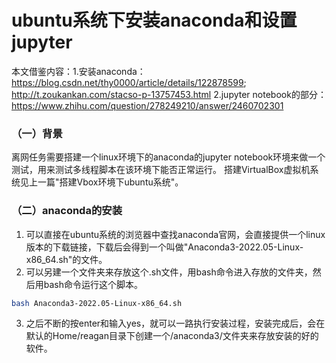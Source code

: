 # ubuntu系统下安装anaconda和设置jupyter
本文借鉴内容：1.安装anaconda：https://blog.csdn.net/thy0000/article/details/122878599; http://t.zoukankan.com/stacso-p-13757453.html
2.jupyter notebook的部分：https://www.zhihu.com/question/278249210/answer/2460702301

### （一）背景
离网任务需要搭建一个linux环境下的anaconda的jupyter notebook环境来做一个测试，用来测试多线程脚本在该环境下能否正常运行。
搭建VirtualBox虚拟机系统见上一篇"搭建Vbox环境下ubuntu系统"。
### （二）anaconda的安装
1. 可以直接在ubuntu系统的浏览器中查找anaconda官网，会直接提供一个linux版本的下载链接，下载后会得到一个叫做"Anaconda3-2022.05-Linux-x86_64.sh"的文件。
2. 可以另建一个文件夹来存放这个.sh文件，用bash命令进入存放的文件夹，然后用bash命令运行这个脚本。
```bash
bash Anaconda3-2022.05-Linux-x86_64.sh
```
3. 之后不断的按enter和输入yes，就可以一路执行安装过程，安装完成后，会在默认的Home/reagan目录下创建一个/anaconda3/文件夹来存放安装的好的软件。
